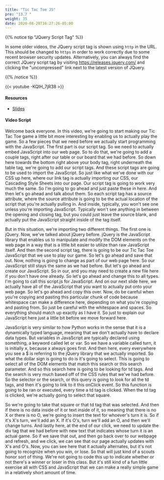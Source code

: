 ```yaml
---
title: "Tic Tac Toe JS"
pre: "13.7 "
weight: 35
date: 2020-08-28T16:27:26-05:00
---
```


{{% notice tip "JQuery Script Tag" %}}

In some older videos, the JQuery script tag is shown using `http` in the URL. This should be changed to `https` in order to work correctly due to some recent browser security updates. Alternatively, you can always find the correct JQuery script tag by visiting https://releases.jquery.com/ and clicking the "uncompressed" link next to the latest version of JQuery. 

{{% /notice %}}

{{< youtube -KQlH_7jR38 >}}

<!-- TODO Rerecord Video -->

#### Resources
* [Slides](../slides/14-WebProgramming2.pdf)

#### Video Script

Welcome back everyone. In this video, we're going to start making our Tic Tac Toe game a little bit more interesting by enabling us to actually play the game. So a few pieces that we need before we actually start programming with the JavaScript. The first part is our script tag. So we need to actually embed JavaScript into our web page. So to do that, we're going to add a couple tags, right after our table or our board that we had before. So down here towards the bottom right above your body tag, right underneath the table tag, we're going to add our script tags. And these script tags are going to be used to import the JavaScript. So just like what we've done with our CSS up here, where our link tag is actually importing our CSS, our Cascading Style Sheets into our page. Our script tag is going to work very much the same. So I'm going to go ahead and just paste these in here. And then let's go ahead and talk about them. So each script tag has a source attribute, where the source attribute is going to be the actual location of the script that you're actually pulling in. And inside, typically, you won't see one unless you're importing JavaScript. Typically won't see anything in between the opening and closing tag, but you could just leave the source blank, and actually put the JavaScript straight inside of the tag itself. 

But in this situation, we're importing two different things. The first one is jQuery. Now, we've talked about jQuery before. jQuery is the JavaScript library that enables us to manipulate and modify the DOM elements on the web page in a way that is a little bit easier to utilize than raw JavaScript itself. And then the second script tag, there is going to be our Tic Tac Toe JavaScript that we use to play our game. So let's go ahead and save that out. Now, nothing is going to change as part of our web page here. So our JavaScript still stays the same as we had before. But let's go ahead and create our JavaScript. So in our, and you may need to create a new file here if you don't have one already. So let's go ahead and change this to all types. I'm going to call this script.js for JavaScript. And on our next slide here, we actually have all of the JavaScript that you want to actually put onto your web page. So let's go ahead and copy this over. Now, do be careful when you're copying and pasting this particular chunk of code because whitespace can make a difference here, depending on what you're copying and pasting from. So just be careful with the whitespace and spaces. So everything should match up exactly as I have it. So just to explain our JavaScript here just a little bit before we move forward here. 

JavaScript is very similar to how Python works in the sense that it is a dynamically typed language, meaning that we don't actually have to declare data types. But variables in JavaScript are typically declared using something, a keyword called let or var. So we have a variable called turn, it is initially x, because x always goes first. And then here, every everywhere you see a $ is referring to the jQuery library that we actually imported. So what the dollar sign is going to do is it's going to select. This is going to select all of the DOM elements that match this search or this search parameter. And so this search here is going to be looking for td tags. And the search is very much based off of the CSS rules that we've had before. So the selector or the search, or this query is going to look for all the td tags, and then it's going to link to it this onClick event. So this function is going to be ran or executed, every time a td tag is clicked. When the td tag is clicked, we're actually going to select that square. 

So we're going to take that square or that td tag that was selected. And then if there is no data inside of it or text inside of it, so meaning that there is no X or there is no O, we're going to insert the text for whoever's turn it is. So if it's X's turn, we'll add an X. If it's O's, turn we'll add an O, and then we'll change turns. And lastly here, at the end of our click, we need to update the div tag that we had before with new text that indicates whose turn it is an actual game. So if we save that out, and then go back over to our webpage and refresh, and we click, we can see that our page actually updates with X's and O's. Now, you can see here that it actually alternates, but it's not going to recognize when you win, or lose. So that will just kind of a scouts honor sort of thing. We're not going to code this up to indicate whether or not there's a winner or loser in this class. But it's still kind of a fun little exercise all with CSS and JavaScript that we can make a really simple game in a relatively short amount of time. 


